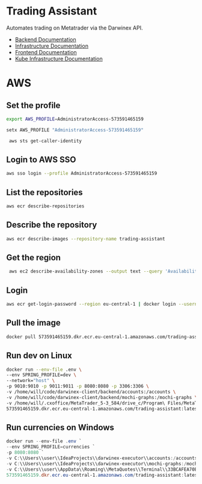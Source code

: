 # Trading Assistant

Automates trading on Metatrader via the Darwinex API.

- [Backend Documentation](./backend/README.md)
- [Infrastructure Documentation](./infrastructure/README.md)
- [Frontend Documentation](./frontend/README.md)
- [Kube Infrastructure Documentation](./kube-infrastructure/README.md)


# AWS

## Set the profile
```bash
export AWS_PROFILE=AdministratorAccess-573591465159
```
```powershell
setx AWS_PROFILE "AdministratorAccess-573591465159"
```

```powershell
 aws sts get-caller-identity
```

## Login to AWS SSO
```bash
aws sso login --profile AdministratorAccess-573591465159
```

## List the repositories
```bash
aws ecr describe-repositories
```

## Describe the repository
```bash
aws ecr describe-images --repository-name trading-assistant
```

## Get the region
```bash
 aws ec2 describe-availability-zones --output text --query 'AvailabilityZones[0].[RegionName]'
 ```

## Login
```bash
aws ecr get-login-password --region eu-central-1 | docker login --username AWS --password-stdin 573591465159.dkr.ecr.eu-central-1.amazonaws.com
```

## Pull the image
```bash
docker pull 573591465159.dkr.ecr.eu-central-1.amazonaws.com/trading-assistant:latest
```


## Run dev on Linux
```bash
docker run --env-file .env \
--env SPRING_PROFILE=dev \
--network="host" \
-p 9010:9010 -p 9011:9011 -p 8080:8080 -p 3306:3306 \
-v /home/will/code/darwinex-client/backend/accounts:/accounts \
-v /home/will/code/darwinex-client/backend/mochi-graphs:/mochi-graphs \
-v /home/will/.cxoffice/MetaTrader_5-3_584/drive_c/Program\ Files/MetaTrader\ 5/MQL5/Files/DWX:/home/will/.cxoffice/MetaTrader_5-3_584/drive_c/Program\ Files/MetaTrader\ 5/MQL5/Files/DWX \
573591465159.dkr.ecr.eu-central-1.amazonaws.com/trading-assistant:latest
```

## Run currencies on Windows

```powershell
docker run --env-file .env `
--env SPRING_PROFILE=currencies `
-p 8080:8080 `
-v C:\\Users\\user\\IdeaProjects\\darwinex-executor\\accounts:/accounts `
-v C:\\Users\\user\\IdeaProjects\\darwinex-executor\\mochi-graphs:/mochi-graphs `
-v C:\\Users\\user\\AppData\\Roaming\\MetaQuotes\\Terminal\\33BCAFEA70BFE62B7C2BC1AAFDFEEDB6\\MQL5\\Files:/mt `
573591465159.dkr.ecr.eu-central-1.amazonaws.com/trading-assistant:latest
```
